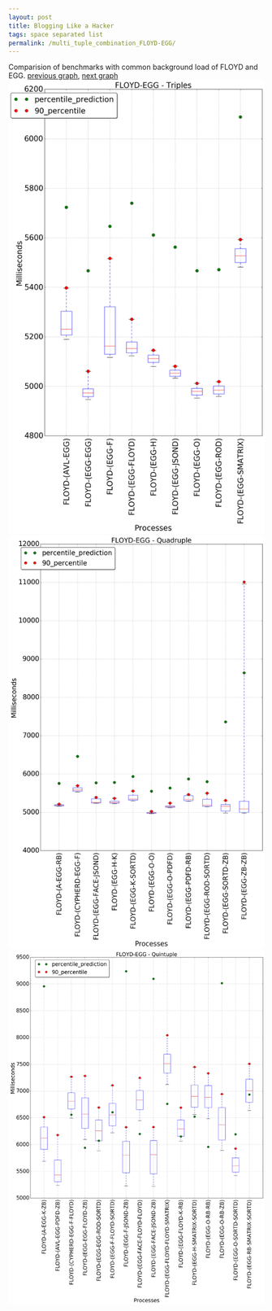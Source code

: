 ```yaml
---
layout: post
title: Blogging Like a Hacker
tags: space separated list
permalink: /multi_tuple_combination_FLOYD-EGG/
---
```


Comparision of benchmarks with common background load of FLOYD and EGG.
[previous graph](./multi_tuple_combination_FLOYD-CYPHERD/), [next graph](./multi_tuple_combination_FLOYD-FACE/)
<img src="./images/triple/FLOYD/FLOYD-EGG_box.png" alt="graph figure"><img src="./images/quadruple/FLOYD/FLOYD-EGG_box.png" alt="graph figure"><img src="./images/quintuple/FLOYD/FLOYD-EGG_box.png" alt="graph figure">